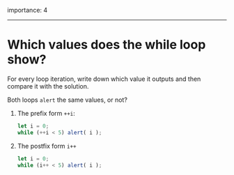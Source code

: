 importance: 4

---

# Which values does the while loop show?

For every loop iteration, write down which value it outputs and then compare it with the solution.

Both loops `alert` the same values, or not?

1. The prefix form `++i`:

    ```js
    let i = 0;
    while (++i < 5) alert( i );
    ```
2. The postfix form `i++`

    ```js
    let i = 0;
    while (i++ < 5) alert( i );
    ```